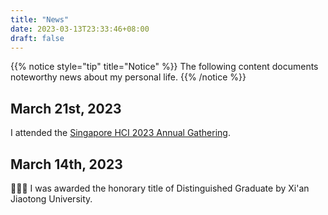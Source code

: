```yaml
---
title: "News"
date: 2023-03-13T23:33:46+08:00
draft: false
---
```


{{% notice style="tip" title="Notice" %}}
The following content documents noteworthy news about my personal life.
{{% /notice %}}

## March 21st, 2023

I attended the [Singapore HCI 2023 Annual Gathering](https://sites.google.com/view/singaporehci2023/homepage).

## March 14th, 2023

🎉🎉🎉 I was awarded the honorary title of Distinguished Graduate by Xi'an Jiaotong University.
